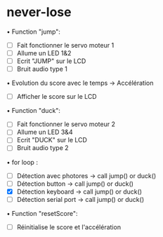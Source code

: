 # never-lose

• Function "jump":
- [ ] Fait fonctionner le servo moteur 1
- [ ] Allume un LED 1&2
- [ ] Ecrit "JUMP" sur le LCD
- [ ] Bruit audio type 1

• Evolution du score avec le temps -> Accélération
- [ ] Afficher le score sur le LCD 


• Function "duck":
- [ ] Fait fonctionner le servo moteur 2
- [ ] Allume un LED 3&4
- [ ] Ecrit "DUCK" sur le LCD
- [ ] Bruit audio type 2

• for loop :
- [ ] Détection avec photores -> call jump() or duck()
- [ ] Détection button -> call jump() or duck()
- [x] Détection keyboard -> call jump() or duck()
- [ ] Détection serial port -> call jump() or duck()

• Function "resetScore":
- [ ] Réinitialise le score et l'accélération

